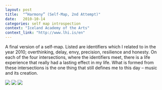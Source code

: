 ```yaml
---
layout: post
title:  "“Harmony” (Self-Map, 2nd Attempt)"
date:   2010-10-14
categories: self map introspection
context: "Iceland Academy of the Arts"
context_link: "http://www.lhi.is/en"
---
```

A final version of a self-map. Listed are identifiers which I related to in the year 2010; overthinking, delay, envy, precision, resilience and honesty. On each of the four intersections, where the identifiers meet, there is a life experience that really had a lasting effect in my life. What is formed from these intersections is the one thing that still defines me to this day – music and its creation.

<img src="https://dl.dropboxusercontent.com/s/o3nx2eqli4ykj7y/piece-selfmap-cover.jpg?dl=0">

<img src="https://dl.dropboxusercontent.com/s/6nzp6y9j908veu6/piece-selfmap-detail1.jpg?dl=0">

<img src="https://dl.dropboxusercontent.com/s/kpnbjq5367j64va/piece-selfmap-detail2.jpg?dl=0">